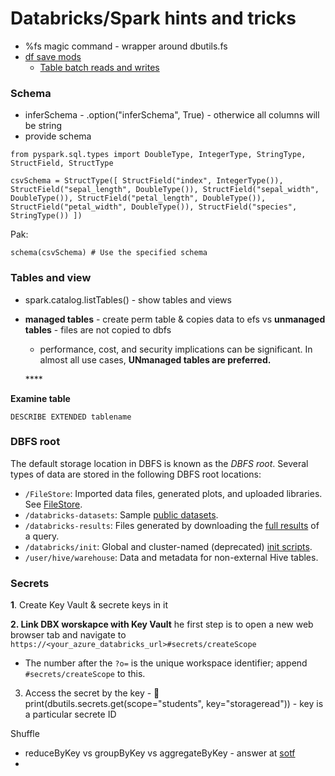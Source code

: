 # Databricks/Spark hints and tricks

* %fs magic command - wrapper around dbutils.fs 
* [df save mods](https://spark.apache.org/docs/2.3.0/sql-programming-guide.html#save-modes)
  * [Table batch reads and writes](https://docs.databricks.com/delta/delta-batch.html#)

### Schema

* inferSchema - .option\("inferSchema", True\) - otherwice all columns will be string
* provide schema 

`from pyspark.sql.types import DoubleType, IntegerType, StringType, StructField, StructType`

`csvSchema = StructType([ StructField("index", IntegerType()), StructField("sepal_length", DoubleType()), StructField("sepal_width", DoubleType()), StructField("petal_length", DoubleType()), StructField("petal_width", DoubleType()), StructField("species", StringType()) ])`

Pak:

`schema(csvSchema) # Use the specified schema`

### Tables and view

* spark.catalog.listTables\(\) - show tables and views 
* **managed tables** - create perm table & copies data to efs vs **unmanaged tables** - files are not copied to dbfs 

  * performance, cost, and security implications can be significant. In almost all use cases, **UNmanaged tables are preferred.**

  \*\*\*\*

**Examine table**

`DESCRIBE EXTENDED tablename`

### DBFS root

The default storage location in DBFS is known as the _DBFS root_. Several types of data are stored in the following DBFS root locations:

* `/FileStore`: Imported data files, generated plots, and uploaded libraries. See [FileStore](https://docs.databricks.com/data/filestore.html#filestore).
* `/databricks-datasets`: Sample [public datasets](https://docs.databricks.com/data/databricks-datasets.html#databricks-datasets).
* `/databricks-results`: Files generated by downloading the [full results](https://docs.databricks.com/notebooks/notebooks-use.html#download-full-results) of a query.
* `/databricks/init`: Global and cluster-named \(deprecated\) [init scripts](https://docs.databricks.com/clusters/init-scripts.html).
* `/user/hive/warehouse`: Data and metadata for non-external Hive tables.

### Secrets

**1**. Create Key Vault & secrete keys in it

**2. Link DBX worskapce with Key Vault** he first step is to open a new web browser tab and navigate to `https://<your_azure_databricks_url>#secrets/createScope`

* The number after the `?o=` is the unique workspace identifier; append `#secrets/createScope` to this.

3. Access the secret by the key - 🔑  print\(dbutils.secrets.get\(scope="students", key="storageread"\)\) - key is a particular secrete ID 

Shuffle 

* reduceByKey vs groupByKey vs aggregateByKey - answer at [sotf](https://stackoverflow.com/questions/43364432/spark-difference-between-reducebykey-vs-groupbykey-vs-aggregatebykey-vs-combineb#:~:text=groupByKey%28%29%20is%20just%20to,is%20something%20like%20grouping%20%2B%20aggregation.&text=aggregateByKey%28%29%20is%20logically%20same,return%20result%20in%20different%20type.)
* 
